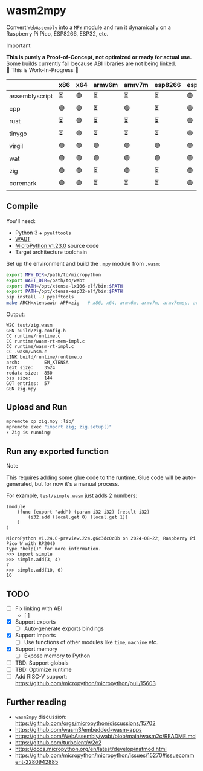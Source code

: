 # wasm2mpy

Convert `WebAssembly` into a `MPY` module and run it dynamically on a Raspberry Pi Pico, ESP8266, ESP32, etc.

> [!IMPORTANT]
> **This is purely a Proof-of-Concept, not optimized or ready for actual use.**  
> Some builds currently fail because ABI libraries are not being linked.  
> 🚧 This is Work-In-Progress 🚧

|                | x86   | x64   | armv6m   | armv7m   | esp8266  | esp32       |
|----------------|-------|-------|----------|----------|----------|-------------|
| assemblyscript | ⏳    | 🟢    | ⏳       | ⏳       | ⏳       | 🟢          |
| cpp            | 🟢    | 🟢    | ⏳       | 🟢       | ⏳       | 🟢          |
| rust           | ⏳    | 🟢    | ⏳       | ⏳       | ⏳       | 🟢          |
| tinygo         | ⏳    | 🟢    | ⏳       | ⏳       | ⏳       | 🟢          |
| virgil         | 🟢    | 🟢    | 🟢       | 🟢       | 🟢       | 🟢          |
| wat            | 🟢    | 🟢    | 🟢       | 🟢       | 🟢       | 🟢          |
| zig            | 🟢    | 🟢    | ⏳       | 🟢       | ⏳       | 🟢          |
| coremark       | 🟢    | 🟢    | ⏳       | ⏳       | ⏳       | 🟢          |

## Compile

You'll need:

- Python 3 + `pyelftools`
- [WABT](https://github.com/WebAssembly/wabt/releases/tag/1.0.36)
- [MicroPython v1.23.0](https://github.com/micropython/micropython) source code
- Target architecture toolchain

Set up the environment and build the `.mpy` module from `.wasm`:

```sh
export MPY_DIR=/path/to/micropython
export WABT_DIR=/path/to/wabt
export PATH=/opt/xtensa-lx106-elf/bin:$PATH
export PATH=/opt/xtensa-esp32-elf/bin:$PATH
pip install -U pyelftools
make ARCH=xtensawin APP=zig   # x86, x64, armv6m, armv7m, armv7emsp, armv7emdp, xtensa, xtensawin
```

Output:

```log
W2C test/zig.wasm
GEN build/zig.config.h
CC runtime/runtime.c
CC runtime/wasm-rt-mem-impl.c
CC runtime/wasm-rt-impl.c
CC .wasm/wasm.c
LINK build/runtime/runtime.o
arch:         EM_XTENSA
text size:    3524
rodata size:  850
bss size:     144
GOT entries:  57
GEN zig.mpy
```

## Upload and Run

```sh
mpremote cp zig.mpy :lib/
mpremote exec "import zig; zig.setup()"
⚡ Zig is running!
```

## Run any exported function

> [!NOTE]
> This requires adding some glue code to the runtime.
> Glue code will be auto-generated, but for now it's a manual process.

For example, `test/simple.wasm` just adds 2 numbers:

```wat
(module
    (func (export "add") (param i32 i32) (result i32)
        (i32.add (local.get 0) (local.get 1))
    )
)
```

```log
MicroPython v1.24.0-preview.224.g6c3dc0c0b on 2024-08-22; Raspberry Pi Pico W with RP2040
Type "help()" for more information.
>>> import simple
>>> simple.add(3, 4)
7
>>> simple.add(10, 6)
16
```

## TODO

- [ ] Fix linking with ABI
  - [ ] 
- [x] Support exports
  - [ ] Auto-generate exports bindings
- [x] Support imports
  - [ ] Use functions of other modules like `time`, `machine` etc.
- [x] Support memory
  - [ ] Expose memory to Python
- [ ] TBD: Support globals
- [ ] TBD: Optimize runtime
- [ ] Add RISC-V support: https://github.com/micropython/micropython/pull/15603

## Further reading

- `wasm2mpy` discussion: https://github.com/orgs/micropython/discussions/15702
- https://github.com/wasm3/embedded-wasm-apps
- https://github.com/WebAssembly/wabt/blob/main/wasm2c/README.md
- https://github.com/turbolent/w2c2
- https://docs.micropython.org/en/latest/develop/natmod.html
- https://github.com/micropython/micropython/issues/15270#issuecomment-2280942885
